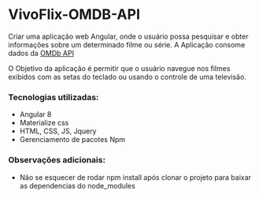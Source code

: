 # VivoFlix-OMDB-API
Criar uma aplicação web Angular, onde o usuário possa pesquisar e obter informações sobre um determinado filme ou série.  A Aplicação consome dados da [OMDb API ](http://www.omdbapi.com/)

O Objetivo da aplicação é permitir que o usuário navegue nos filmes exibidos com as setas do teclado ou usando o controle de uma televisão.



### Tecnologias utilizadas:
- Angular 8
- Materialize css
- HTML, CSS, JS, Jquery
- Gerenciamento de pacotes Npm

### Observações adicionais:
- Não se esquecer de rodar npm install após clonar o projeto para baixar as dependencias do node_modules
